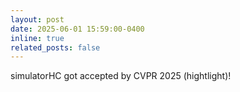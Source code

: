 ```yaml
---
layout: post
date: 2025-06-01 15:59:00-0400
inline: true
related_posts: false
---
```


simulatorHC got accepted by CVPR 2025 (hightlight)!
